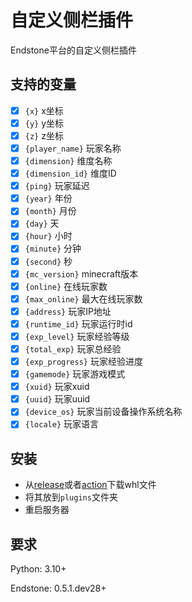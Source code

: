 # 自定义侧栏插件

Endstone平台的自定义侧栏插件

## 支持的变量

- [x] `{x}` x坐标
- [x] `{y}` y坐标
- [x] `{z}` z坐标
- [x] `{player_name}` 玩家名称
- [x] `{dimension}` 维度名称
- [x] `{dimension_id}` 维度ID
- [x] `{ping}` 玩家延迟
- [x] `{year}` 年份
- [x] `{month}` 月份
- [x] `{day}` 天
- [x] `{hour}` 小时
- [x] `{minute}` 分钟
- [x] `{second}` 秒
- [x] `{mc_version}` minecraft版本
- [x] `{online}` 在线玩家数
- [x] `{max_online}` 最大在线玩家数
- [x] `{address}` 玩家IP地址
- [x] `{runtime_id}` 玩家运行时id
- [x] `{exp_level}` 玩家经验等级
- [x] `{total_exp}` 玩家总经验
- [x] `{exp_progress}` 玩家经验进度
- [x] `{gamemode}` 玩家游戏模式
- [x] `{xuid}` 玩家xuid
- [x] `{uuid}` 玩家uuid
- [x] `{device_os}` 玩家当前设备操作系统名称
- [x] `{locale}` 玩家语言

## 安装

- 从[release](https://github.com/endstone-essentials/sidebar/releases)或者[action](https://github.com/endstone-essentials/sidebar/actions/workflows/build.yml)下载whl文件
- 将其放到`plugins`文件夹
- 重启服务器

## 要求

Python: 3.10+

Endstone: 0.5.1.dev28+